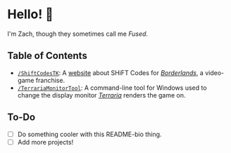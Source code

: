 # Hello! 👋
I'm Zach, though they sometimes call me _Fused_.

## Table of Contents ##
- [`/ShiftCodesTK`](https://github.com/FusedKush/ShiftCodesTK): A [website](https://shiftcodestk.com) about SHiFT Codes for [_Borderlands_](https://borderlands.com), a video-game franchise.
- [`/TerrariaMonitorTool`](https://github.com/FusedKush/TerrariaMonitorTool): A command-line tool for Windows used to change the display monitor [_Terraria_](https://terraria.org/) renders the game on.

## To-Do ##
- [ ] Do something cooler with this README-bio thing.
- [ ] Add more projects!

